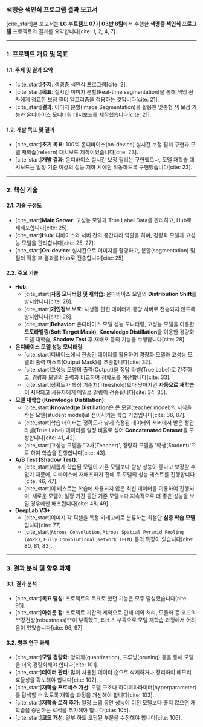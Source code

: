 ### 색맹증 색인식 프로그램 결과 보고서

[cite_start]본 보고서는 **LG 부트캠프 07기 03반 8팀**에서 수행한 **색맹증 색인식 프로그램** 프로젝트의 결과를 요약합니다[cite: 1, 2, 4, 7].

---

### 1. 프로젝트 개요 및 목표

#### 1.1. 주제 및 결과 요약
* [cite_start]**주제**: 색맹증 색인식 프로그램[cite: 2].
* [cite_start]**목표**: 실시간 이미지 분할(Real-time segmentation)을 통해 색맹 환자에게 정교한 보정 필터 알고리즘을 적용하는 것입니다[cite: 21].
* [cite_start]**결과**: 이미지 분할(Image Segmentation)을 활용한 맞춤형 색 보정 기능과 온디바이스 모니터링 대시보드를 제작했습니다[cite: 21].

#### 1.2. 개발 목표 및 결과
* [cite_start]**초기 목표**: 100% 온디바이스(on-device) 실시간 보정 필터 구현과 모델 재학습(relearn) 대시보드 제작이었습니다[cite: 23].
* [cite_start]**개발 결과**: 온디바이스 실시간 보정 필터는 구현했으나, 모델 재학습 대시보드는 일정 기준 이상의 성능 저하 시에만 작동하도록 구현했습니다[cite: 23].

---

### 2. 핵심 기술

#### 2.1. 기술 구성도
* [cite_start]**Main Server**: 고성능 모델과 True Label Data를 관리하고, Hub로 재배포합니다[cite: 25].
* [cite_start]**Hub**: 디바이스와 서버 간의 중간다리 역할을 하며, 경량화 모델과 고성능 모델을 관리합니다[cite: 25, 27].
* [cite_start]**On-device**: 실시간으로 이미지를 촬영하고, 분할(segmentation) 및 필터 적용 후 결과를 Hub로 전송합니다[cite: 25].

#### 2.2. 주요 기술
* **Hub**:
    * [cite_start]**자동 모니터링 및 재학습**: 온디바이스 모델의 **Distribution Shift**를 방지합니다[cite: 28].
    * [cite_start]**개인정보 보호**: 사생활 관련 데이터가 중앙 서버로 전송되지 않도록 방지합니다[cite: 28].
    * [cite_start]**Behavior**: 온디바이스 모델 성능 모니터링, 고성능 모델을 이용한 **오토라벨링(Soft Target Mask)**, **Knowledge Distillation**을 이용한 경량화 모델 재학습, **Shadow Test** 후 재배포 등의 기능을 수행합니다[cite: 28].
* **온디바이스 모델 성능 모니터링**:
    * [cite_start]디바이스에서 전송된 데이터를 활용하여 경량화 모델과 고성능 모델의 출력 마스크(Output Mask)를 추출합니다[cite: 32].
    * [cite_start]고성능 모델의 출력(Output)을 정답 라벨(True Label)로 간주하고, 경량화 모델의 출력과 비교하여 정확도를 계산합니다[cite: 33].
    * [cite_start]정확도가 특정 기준치(Threshold)보다 낮아지면 **자동으로 재학습이 시작**되고 사용자에게 메일로 알림이 전송됩니다[cite: 34, 35].
* **모델 재학습 (Knowledge Distillation)**:
    * [cite_start]**Knowledge Distillation**은 큰 모델(teacher model)의 지식을 작은 모델(student model)로 전이시키는 학습 기법입니다[cite: 38, 87].
    * [cite_start]학습 데이터는 정확도가 낮게 측정된 데이터와 서버에서 받은 정답 라벨(True Label) 데이터를 일정 비율로 섞어 **Concatenated Dataset**을 구성합니다[cite: 41, 42].
    * [cite_start]고성능 모델을 '교사(Teacher)', 경량화 모델을 '학생(Student)'으로 하여 학습을 진행합니다[cite: 43].
* **A/B Test (Shadow Test)**:
    * [cite_start]새롭게 학습된 모델이 기존 모델보다 항상 성능이 좋다고 보장할 수 없기 때문에, 디바이스에 재배포하기 전에 두 모델의 성능 테스트를 진행합니다[cite: 46, 47].
    * [cite_start]이 테스트는 학습에 사용되지 않은 최신 데이터를 이용하여 진행되며, 새로운 모델이 일정 기간 동안 기존 모델보다 지속적으로 더 좋은 성능을 보일 경우에만 배포됩니다[cite: 48, 49].
* **DeepLab V3+**:
    * [cite_start]이미지 각 픽셀을 특정 카테고리로 분류하는 최첨단 **심층 학습 모델**입니다[cite: 77].
    * [cite_start]`Atrous Convolution`, `Atrous Spatial Pyramid Pooling (ASPP)`, `Fully Convolutional Network (FCN)` 등의 특징이 있습니다[cite: 80, 81, 83].

---

### 3. 결과 분석 및 향후 과제

#### 3.1. 결과 분석
* [cite_start]**목표 달성**: 프로젝트의 목표로 했던 기능은 모두 달성했습니다[cite: 95].
* [cite_start]**아쉬운 점**: 프로젝트 기간의 제약으로 인해 예외 처리, 모듈화 등 코드의 **강건성(robustness)**이 부족했고, 리소스 부족으로 모델 재학습 과정에서 어려움이 있었습니다[cite: 96, 97].

#### 3.2. 향후 연구 과제
* [cite_start]**모델 경량화**: 양자화(quantization), 프루닝(pruning) 등을 통해 모델을 더욱 경량화해야 합니다[cite: 101].
* [cite_start]**데이터 관리**: 많이 사용된 데이터 순으로 삭제하거나 정리하여 메모리 효율성을 확보해야 합니다[cite: 102].
* [cite_start]**재학습 프로세스 개선**: 모델 구조나 하이퍼파라미터(hyperparameter)를 탐색할 수 있도록 재학습 과정을 개선해야 합니다[cite: 103].
* [cite_start]**재학습 로직 추가**: 일정 스텝 동안 성능이 이전 모델보다 좋지 않으면 재학습을 중단하는 로직을 추가해야 합니다[cite: 105].
* [cite_start]**코드 개선**: 일부 하드 코딩된 부분을 수정해야 합니다[cite: 106].
